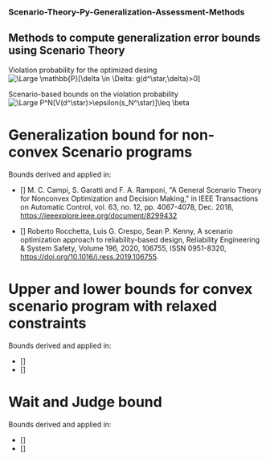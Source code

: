 ### Scenario-Theory-Py-Generalization-Assessment-Methods
## Methods to compute generalization error bounds using Scenario Theory

Violation probability for the optimized desing 
<img src="https://latex.codecogs.com/svg.latex?\Large&space; V(d^\star)=\mathbb{P}[\delta \in \Delta: g(d^\star,\delta)>0]" title="\Large \mathbb{P}[\delta \in \Delta: g(d^\star,\delta)>0]" />

Scenario-based bounds on the violation probability 
<img src="https://latex.codecogs.com/svg.latex?\Large&space; \mathbb{P}^N[V(d^\star)>\epsilon(s_N^\star)]\leq \beta" title="\Large P^N[V(d^\star)>\epsilon(s_N^\star)]\leq \beta" />


# Generalization bound for non-convex Scenario programs 
Bounds derived and applied in:
  - [] M. C. Campi, S. Garatti and F. A. Ramponi, "A General Scenario Theory for Nonconvex Optimization and Decision Making," in IEEE   Transactions on Automatic Control, vol. 63, no. 12, pp. 4067-4078, Dec. 2018, https://ieeexplore.ieee.org/document/8299432
  
  - [] Roberto Rocchetta, Luis G. Crespo, Sean P. Kenny, A scenario optimization approach to reliability-based design,
     Reliability Engineering & System Safety, Volume 196, 2020, 106755, ISSN 0951-8320, https://doi.org/10.1016/j.ress.2019.106755.

# Upper and lower bounds for convex scenario program with relaxed constraints
Bounds derived and applied in:
 -  [] 
 -  []

# Wait and Judge bound
Bounds derived and applied in:
 - [] 
 - []

 
